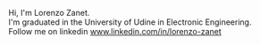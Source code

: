 Hi, I'm Lorenzo Zanet.  
I'm graduated in the University of Udine in Electronic Engineering.  
Follow me on linkedin www.linkedin.com/in/lorenzo-zanet  
<!---
lorienzo9/lorienzo9 is a ✨ special ✨ repository because its `README.md` (this file) appears on your GitHub profile.
You can click the Preview link to take a look at your changes.
--->
